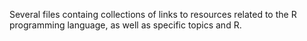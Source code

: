 Several files containg collections of links to resources related to the R programming language, as well as specific topics and R.
